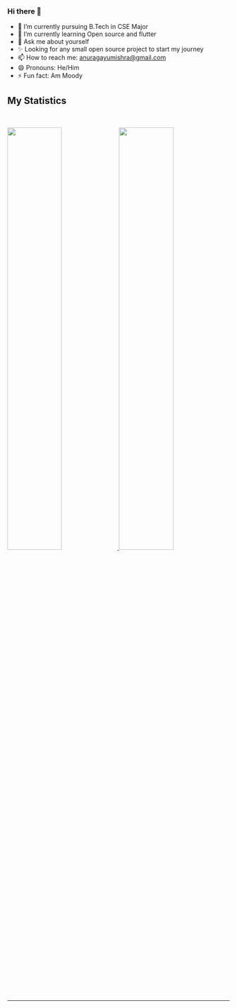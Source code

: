 ### Hi there 👋

- 🔭 I’m currently pursuing B.Tech in CSE Major
- 🌱 I’m currently learning Open source and flutter
- 💬 Ask me about yourself
- ✨ Looking for any small open source project to start my journey
- 📫 How to reach me: anuragayumishra@gmail.com
- 😄 Pronouns: He/Him
- ⚡ Fun fact: Am Moody


## My Statistics

<br/>
<p align="left">
  <a href="https://Ayu-mishra.devv/">
  <img width="49.5%" src="https://github-readme-stats.vercel.app/api?username=Ayu-mishra&show_icons=true&theme=gruvbox&hide_border=true" />
    <img width="49.5%" src="https://github-readme-streak-stats.herokuapp.com/?user=Ayu-mishra&theme=gruvbox&hide_border=true" />
  </a>
</p>
<br>

------
